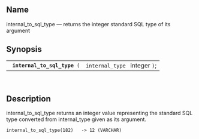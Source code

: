<div id="fn_internal_to_sql_type" class="refentry">

<div class="titlepage">

</div>

<div class="refnamediv">

## Name

internal_to_sql_type — returns the integer standard SQL type of its
argument

</div>

<div class="refsynopsisdiv">

## Synopsis

<div id="fsyn_internal_to_sql_type" class="funcsynopsis">

|                                   |                               |
|-----------------------------------|-------------------------------|
| ` `**`internal_to_sql_type`**` (` | `internal_type ` integer `)`; |

<div class="funcprototype-spacer">

 

</div>

</div>

</div>

<div id="desc_internal_to_sql_type" class="refsect1">

## Description

internal_to_sql_type returns an integer value representing the standard
SQL type converted from internal_type given as its argument.

``` screen
internal_to_sql_type(182)   -> 12 (VARCHAR)
```

</div>

</div>
